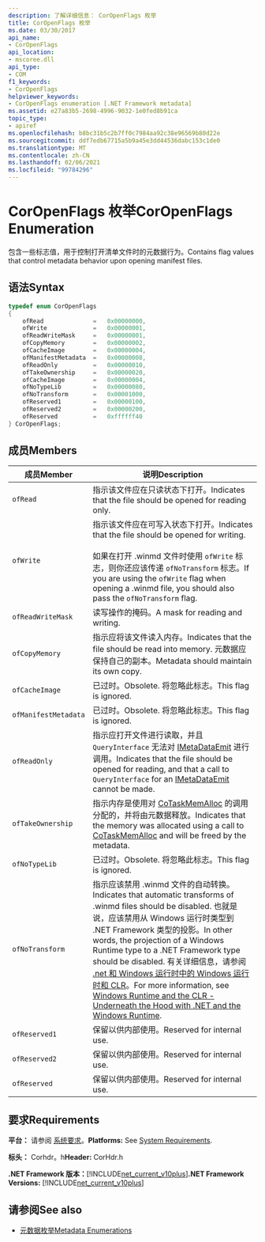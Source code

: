 ```yaml
---
description: 了解详细信息： CorOpenFlags 枚举
title: CorOpenFlags 枚举
ms.date: 03/30/2017
api_name:
- CorOpenFlags
api_location:
- mscoree.dll
api_type:
- COM
f1_keywords:
- CorOpenFlags
helpviewer_keywords:
- CorOpenFlags enumeration [.NET Framework metadata]
ms.assetid: e27a83b5-2698-4996-9032-1e0fed8b91ca
topic_type:
- apiref
ms.openlocfilehash: b8bc31b5c2b7ff0c7984aa92c38e96569b80d22e
ms.sourcegitcommit: ddf7edb67715a5b9a45e3dd44536dabc153c1de0
ms.translationtype: MT
ms.contentlocale: zh-CN
ms.lasthandoff: 02/06/2021
ms.locfileid: "99784296"
---
```

# <a name="coropenflags-enumeration"></a><span data-ttu-id="9d2ea-103">CorOpenFlags 枚举</span><span class="sxs-lookup"><span data-stu-id="9d2ea-103">CorOpenFlags Enumeration</span></span>

<span data-ttu-id="9d2ea-104">包含一些标志值，用于控制打开清单文件时的元数据行为。</span><span class="sxs-lookup"><span data-stu-id="9d2ea-104">Contains flag values that control metadata behavior upon opening manifest files.</span></span>  
  
## <a name="syntax"></a><span data-ttu-id="9d2ea-105">语法</span><span class="sxs-lookup"><span data-stu-id="9d2ea-105">Syntax</span></span>  
  
```cpp  
typedef enum CorOpenFlags  
{  
    ofRead              =   0x00000000,  
    ofWrite             =   0x00000001,  
    ofReadWriteMask     =   0x00000001,  
    ofCopyMemory        =   0x00000002,  
    ofCacheImage        =   0x00000004,  
    ofManifestMetadata  =   0x00000008,  
    ofReadOnly          =   0x00000010,  
    ofTakeOwnership     =   0x00000020,  
    ofCacheImage        =   0x00000004,  
    ofNoTypeLib         =   0x00000080,  
    ofNoTransform       =   0x00001000,  
    ofReserved1         =   0x00000100,  
    ofReserved2         =   0x00000200,  
    ofReserved          =   0xffffff40  
} CorOpenFlags;  
```  
  
## <a name="members"></a><span data-ttu-id="9d2ea-106">成员</span><span class="sxs-lookup"><span data-stu-id="9d2ea-106">Members</span></span>  
  
|<span data-ttu-id="9d2ea-107">成员</span><span class="sxs-lookup"><span data-stu-id="9d2ea-107">Member</span></span>|<span data-ttu-id="9d2ea-108">说明</span><span class="sxs-lookup"><span data-stu-id="9d2ea-108">Description</span></span>|  
|------------|-----------------|  
|`ofRead`|<span data-ttu-id="9d2ea-109">指示该文件应在只读状态下打开。</span><span class="sxs-lookup"><span data-stu-id="9d2ea-109">Indicates that the file should be opened for reading only.</span></span>|  
|`ofWrite`|<span data-ttu-id="9d2ea-110">指示该文件应在可写入状态下打开。</span><span class="sxs-lookup"><span data-stu-id="9d2ea-110">Indicates that the file should be opened for writing.</span></span><br /><br /> <span data-ttu-id="9d2ea-111">如果在打开 .winmd 文件时使用 `ofWrite` 标志，则你还应该传递 `ofNoTransform` 标志。</span><span class="sxs-lookup"><span data-stu-id="9d2ea-111">If you are using the `ofWrite` flag when opening a .winmd file, you should also pass the `ofNoTransform` flag.</span></span>|  
|`ofReadWriteMask`|<span data-ttu-id="9d2ea-112">读写操作的掩码。</span><span class="sxs-lookup"><span data-stu-id="9d2ea-112">A mask for reading and writing.</span></span>|  
|`ofCopyMemory`|<span data-ttu-id="9d2ea-113">指示应将该文件读入内存。</span><span class="sxs-lookup"><span data-stu-id="9d2ea-113">Indicates that the file should be read into memory.</span></span> <span data-ttu-id="9d2ea-114">元数据应保持自己的副本。</span><span class="sxs-lookup"><span data-stu-id="9d2ea-114">Metadata should maintain its own copy.</span></span>|  
|`ofCacheImage`|<span data-ttu-id="9d2ea-115">已过时。</span><span class="sxs-lookup"><span data-stu-id="9d2ea-115">Obsolete.</span></span> <span data-ttu-id="9d2ea-116">将忽略此标志。</span><span class="sxs-lookup"><span data-stu-id="9d2ea-116">This flag is ignored.</span></span>|  
|`ofManifestMetadata`|<span data-ttu-id="9d2ea-117">已过时。</span><span class="sxs-lookup"><span data-stu-id="9d2ea-117">Obsolete.</span></span> <span data-ttu-id="9d2ea-118">将忽略此标志。</span><span class="sxs-lookup"><span data-stu-id="9d2ea-118">This flag is ignored.</span></span>|  
|`ofReadOnly`|<span data-ttu-id="9d2ea-119">指示应打开文件进行读取，并且 `QueryInterface` 无法对 [IMetaDataEmit](imetadataemit-interface.md) 进行调用。</span><span class="sxs-lookup"><span data-stu-id="9d2ea-119">Indicates that the file should be opened for reading, and that a call to `QueryInterface` for an [IMetaDataEmit](imetadataemit-interface.md) cannot be made.</span></span>|  
|`ofTakeOwnership`|<span data-ttu-id="9d2ea-120">指示内存是使用对 [CoTaskMemAlloc](/windows/desktop/api/combaseapi/nf-combaseapi-cotaskmemalloc) 的调用分配的，并将由元数据释放。</span><span class="sxs-lookup"><span data-stu-id="9d2ea-120">Indicates that the memory was allocated using a call to [CoTaskMemAlloc](/windows/desktop/api/combaseapi/nf-combaseapi-cotaskmemalloc) and will be freed by the metadata.</span></span>|  
|`ofNoTypeLib`|<span data-ttu-id="9d2ea-121">已过时。</span><span class="sxs-lookup"><span data-stu-id="9d2ea-121">Obsolete.</span></span> <span data-ttu-id="9d2ea-122">将忽略此标志。</span><span class="sxs-lookup"><span data-stu-id="9d2ea-122">This flag is ignored.</span></span>|  
|`ofNoTransform`|<span data-ttu-id="9d2ea-123">指示应该禁用 .winmd 文件的自动转换。</span><span class="sxs-lookup"><span data-stu-id="9d2ea-123">Indicates that automatic transforms of .winmd files should be disabled.</span></span> <span data-ttu-id="9d2ea-124">也就是说，应该禁用从 Windows 运行时类型到 .NET Framework 类型的投影。</span><span class="sxs-lookup"><span data-stu-id="9d2ea-124">In other words, the projection of a Windows Runtime type to a .NET Framework type should be disabled.</span></span> <span data-ttu-id="9d2ea-125">有关详细信息，请参阅 [.net 和 Windows 运行时中的 Windows 运行时和 CLR](/archive/msdn-magazine/2012/windows-8-special-issue/windows-runtime-and-the-clr-underneath-the-hood-with-net-and-the-windows-runtime)。</span><span class="sxs-lookup"><span data-stu-id="9d2ea-125">For more information, see [Windows Runtime and the CLR - Underneath the Hood with .NET and the Windows Runtime](/archive/msdn-magazine/2012/windows-8-special-issue/windows-runtime-and-the-clr-underneath-the-hood-with-net-and-the-windows-runtime).</span></span>|  
|`ofReserved1`|<span data-ttu-id="9d2ea-126">保留以供内部使用。</span><span class="sxs-lookup"><span data-stu-id="9d2ea-126">Reserved for internal use.</span></span>|  
|`ofReserved2`|<span data-ttu-id="9d2ea-127">保留以供内部使用。</span><span class="sxs-lookup"><span data-stu-id="9d2ea-127">Reserved for internal use.</span></span>|  
|`ofReserved`|<span data-ttu-id="9d2ea-128">保留以供内部使用。</span><span class="sxs-lookup"><span data-stu-id="9d2ea-128">Reserved for internal use.</span></span>|  
  
## <a name="requirements"></a><span data-ttu-id="9d2ea-129">要求</span><span class="sxs-lookup"><span data-stu-id="9d2ea-129">Requirements</span></span>  

 <span data-ttu-id="9d2ea-130">**平台：** 请参阅 [系统要求](../../get-started/system-requirements.md)。</span><span class="sxs-lookup"><span data-stu-id="9d2ea-130">**Platforms:** See [System Requirements](../../get-started/system-requirements.md).</span></span>  
  
 <span data-ttu-id="9d2ea-131">**标头：** Corhdr。h</span><span class="sxs-lookup"><span data-stu-id="9d2ea-131">**Header:** CorHdr.h</span></span>  
  
 <span data-ttu-id="9d2ea-132">**.NET Framework 版本：**[!INCLUDE[net_current_v10plus](../../../../includes/net-current-v10plus-md.md)]</span><span class="sxs-lookup"><span data-stu-id="9d2ea-132">**.NET Framework Versions:** [!INCLUDE[net_current_v10plus](../../../../includes/net-current-v10plus-md.md)]</span></span>  
  
## <a name="see-also"></a><span data-ttu-id="9d2ea-133">请参阅</span><span class="sxs-lookup"><span data-stu-id="9d2ea-133">See also</span></span>

- [<span data-ttu-id="9d2ea-134">元数据枚举</span><span class="sxs-lookup"><span data-stu-id="9d2ea-134">Metadata Enumerations</span></span>](metadata-enumerations.md)
